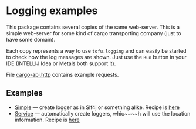 # Logging examples

This package contains several copies of the same web-server.
This is a simple web-server for some kind of cargo transporting company (just to have some domain).

Each copy represents a way to use `tofu.logging` and can easily be started to check how the log messages are shown.
Just use the `Run` button in your IDE (INTELLIJ Idea or Metals both support it).

File [cargo-api.http](cargo-api.http) contains example requests.

## Examples
- [Simple](simple/SimpleLogs.scala) — create logger as in Slf4j or something alike. Recipe is [here](https://docs.tofu.tf/docs/logging/simple)
- [Service](service/ServiceLogs.scala) — automatically create loggers, whic~~~~h will use the location information. Recipe is [here](https://docs.tofu.tf/docs/logging/service)